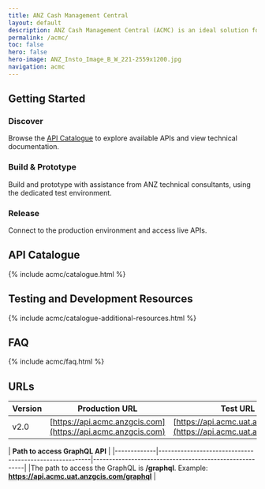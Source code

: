 ```yaml
---
title: ANZ Cash Management Central
layout: default
description: ANZ Cash Management Central (ACMC) is an ideal solution for organisations managing a large number of client money accounts, and/or those subject to regulatory requirements. The solution supports Client Money Managers to improve the way they manage Client Money by increasing visibility and control of Client Money and digitising your payments and cash management. With Cash Management Central you can take control and obtain oversight of your client money to improve operational efficiency, deliver on your customer needs and support the growth of your business.
permalink: /acmc/
toc: false
hero: false
hero-image: ANZ_Insto_Image_B_W_221-2559x1200.jpg
navigation: acmc
---
```


<div class="row flex-xl-nowrap mx-auto anz-body-container">   
<div class="w-100 col-12 anz-page-section" markdown="1">

## Getting Started

<div class="anz-start-card-container">

<div class="col-12 col-xl-4 anz-start-card">
    <h3>Discover</h3>
<p>Browse the <a href="#api-catalogue">API Catalogue</a> to explore available APIs and view technical documentation.</p>
</div>

<div class="col-12 col-xl-4 anz-start-card middle">
    <h3>Build &amp; Prototype</h3>
<p>Build and prototype with assistance from ANZ technical consultants, using the dedicated test environment.</p>
</div>

<div class="col-12 col-xl-4 anz-start-card">
    <h3>Release</h3>
<p>Connect to the production environment and access live APIs.</p>
</div>

</div>

</div>            
</div> 

<div class="row flex-xl-nowrap mx-auto anz-body-container">   
<div class="w-100 col-12 anz-page-section" markdown="1">

## API Catalogue

{% include acmc/catalogue.html %}

</div>            
</div> 
<!--
<div class="row flex-xl-nowrap mx-auto anz-body-container">   
<div class="w-100 col-12 anz-page-section" markdown="1">
### Coming Soon
<p>APIs under development.</P>
{% include acmc/catalogue-comingsoon.html %}
</div>            
</div> 
-->

<div class="row flex-xl-nowrap mx-auto anz-body-container">   
<div class="w-100 col-12 anz-page-section" markdown="1">


## Testing and Development Resources

{% include acmc/catalogue-additional-resources.html %}

</div>            
</div> 

<div class="row flex-xl-nowrap mx-auto anz-body-container">   
<div class="w-100 col-12 anz-page-section" markdown="1">

## FAQ

{% include acmc/faq.html %}

</div>            
</div> 

## URLs

| **Version** | **Production URL**                                     | **Test URL**                                           |
|-------------|--------------------------------------------------------|--------------------------------------------------------|
| v2.0        | [https://api.acmc.anzgcis.com](https://api.acmc.anzgcis.com) | [https://api.acmc.uat.anzgcis.com](https://api.acmc.uat.anzgcis.com) |


| **Path to access GraphQL API**                                                                                                |
|-------------|--------------------------------------------------------|--------------------------------------------------------|
|The path to access the GraphQL is **/graphql**. Example: **https://api.acmc.uat.anzgcis.com/graphql**                          |
